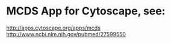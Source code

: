 # MCDS App for Cytoscape, see:
http://apps.cytoscape.org/apps/mcds
http://www.ncbi.nlm.nih.gov/pubmed/27599550